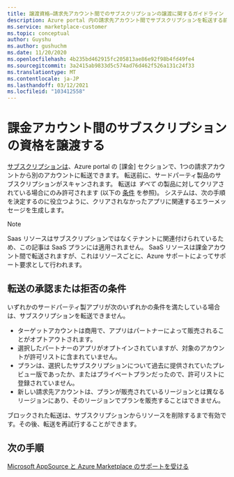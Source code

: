 ```yaml
---
title: 譲渡資格–請求先アカウント間でのサブスクリプションの譲渡に関するガイドライン (Azure Marketplace)
description: Azure portal 内の請求先アカウント間でサブスクリプションを転送する前の商用小切手のガイドライン。
ms.service: marketplace-customer
ms.topic: conceptual
author: Guyshu
ms.author: gushuchm
ms.date: 11/20/2020
ms.openlocfilehash: 4b235bd462915fc205813ae86e92f98b4fd49fe4
ms.sourcegitcommit: 3a2415ab9833d5c574ad76d462f526a131c24f33
ms.translationtype: MT
ms.contentlocale: ja-JP
ms.lasthandoff: 03/12/2021
ms.locfileid: "103412558"
---
```

# <a name="transfer-eligibility-for-a-subscription-between-billing-accounts"></a>課金アカウント間のサブスクリプションの資格を譲渡する

[サブスクリプションは](/azure/cost-management-billing/understand/subscription-transfer)、Azure portal の [課金] セクションで、1つの請求アカウントから別のアカウントに転送できます。 転送前に、サードパーティ製品のサブスクリプションがスキャンされます。 転送は *すべて* の製品に対してクリアされている場合にのみ許可されます (以下の [条件](#criteria-for-transfer-approval-or-denial) を参照)。 システムは、次の手順を決定するのに役立つように、クリアされなかったアプリに関連するエラーメッセージを生成します。

> [!NOTE]
> Saas リソースはサブスクリプションではなくテナントに関連付けられているため、この記事は SaaS プランには適用されません。 SaaS リソースは課金アカウント間で転送されますが、これはリソースごとに、Azure サポートによってサポート要求として行われます。

## <a name="criteria-for-transfer-approval-or-denial"></a>転送の承認または拒否の条件

いずれかのサードパーティ製アプリが次のいずれかの条件を満たしている場合は、サブスクリプションを転送できません。

- ターゲットアカウントは商用で、アプリはパートナーによって販売されることがオプトアウトされます。
- 選択したパートナーのアプリがオプトインされていますが、対象のアカウントが許可リストに含まれていません。
- プランは、選択したサブスクリプションについて過去に提供されていたプレビュー版であったか、またはプライベートプランだったので、許可リストに登録されていません。
- 新しい請求先アカウントは、プランが販売されているリージョンとは異なるリージョンにあり、そのリージョンでプランを販売することはできません。

ブロックされた転送は、サブスクリプションからリソースを削除するまで有効です。その後、転送を再試行することができます。

## <a name="next-steps"></a>次の手順

[Microsoft AppSource と Azure Marketplace のサポートを受ける](get-support.md)

